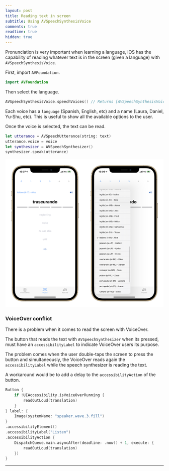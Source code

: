 ```yaml
---
layout: post
title: Reading text in screen
subtitle: Using AVSpeechSynthesisVoice
comments: true
readtime: true
hidden: true
---
```


Pronunciation is very important when learning a language, iOS has the capability of reading whatever text is in the screen (given a language) with `AVSpeechSynthesisVoice`.

First, import `AVFoundation`.

```swift
import AVFoundation
```

Then select the language.

```swift
AVSpeechSynthesisVoice.speechVoices() // Returns [AVSpeechSynthesisVoice]
```

Each voice has a `language` (Spanish, English, etc) and a name (Laura, Daniel, Yu-Shu, etc). This is useful to show all the available options to the user.

Once the voice is selected, the text can be read.

```swift
let utterance = AVSpeechUtterance(string: text)
utterance.voice = voice
let synthesizer = AVSpeechSynthesizer()
synthesizer.speak(utterance)
```

<img src="../assets/img/my-vocabulary/speech.jpg" class="center">

### VoiceOver conflict

There is a problem when it comes to read the screen with VoiceOver.

The button that reads the text with `AVSpeechSynthesizer` when its pressed, must have an `accessibilityLabel` to indicate VoiceOver users its purpose.

The problem comes when the user double-taps the screen to press the button and simultaneously, the VoiceOver reads again the `accessibilityLabel` while the speech synthesizer is reading the text.

A workaround would be to add a delay to the `accessibilityAction` of the button.

```swift
Button {
    if !UIAccessibility.isVoiceOverRunning {
        readOutLoud(translation)
    }
} label: {
    Image(systemName: "speaker.wave.3.fill")
}
.accessibilityElement()
.accessibilityLabel("Listen")
.accessibilityAction {
    DispatchQueue.main.asyncAfter(deadline: .now() + 1, execute: {
        readOutLoud(translation)
    })
}
```

---

